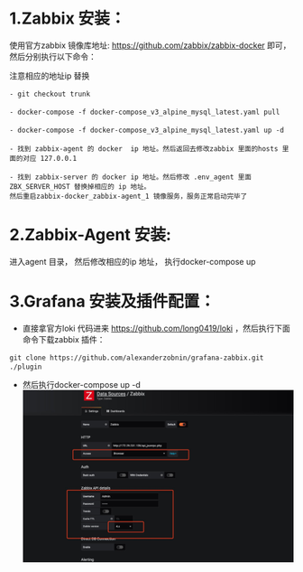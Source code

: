 # 1.Zabbix 安装：  
使用官方zabbix 镜像库地址: https://github.com/zabbix/zabbix-docker 即可，然后分别执行以下命令：   

注意相应的地址ip 替换
```
- git checkout trunk

- docker-compose -f docker-compose_v3_alpine_mysql_latest.yaml pull

- docker-compose -f docker-compose_v3_alpine_mysql_latest.yaml up -d

- 找到 zabbix-agent 的 docker  ip 地址。然后返回去修改zabbix 里面的hosts 里面的对应 127.0.0.1

- 找到 zabbix-server 的 docker ip 地址。然后修改 .env_agent 里面 ZBX_SERVER_HOST 替换掉相应的 ip 地址。
然后重启zabbix-docker_zabbix-agent_1 镜像服务，服务正常启动完毕了
```

# 2.Zabbix-Agent 安装:  
进入agent 目录， 然后修改相应的ip 地址， 执行docker-compose up

# 3.Grafana 安装及插件配置：
- 直接拿官方loki 代码进来 https://github.com/long0419/loki ，然后执行下面命令下载zabbix 插件：
```
git clone https://github.com/alexanderzobnin/grafana-zabbix.git ./plugin
```
- 然后执行docker-compose up -d
![avatar](1573625343928.jpg)
